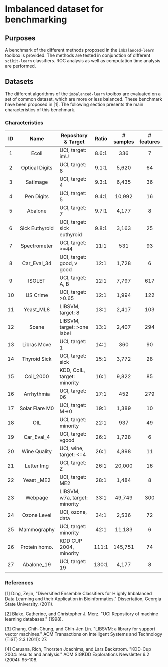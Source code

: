 Imbalanced dataset for benchmarking
===================================

Purposes
--------

A benchmark of the different methods proposed in the `imbalanced-learn` toolbox is provided. The methods are tested in conjunction of different `scikit-learn` classifiers. ROC analysis as well as computation time analysis are performed.

Datasets
--------

The different algorithms of the `imbalanced-learn` toolbox are evaluated on a set of common dataset, which are more or less balanced. These benchmark have been proposed in [1]. The following section presents the main characteristics of this benchmark.

### Characteristics

|ID   |Name          |Repository & Target          |Ratio|# samples| # features |
|:---:|:------------:|-----------------------------|:---:|:-------:|:----------:|
|1    |Ecoli         |UCI, target: imU             |8.6:1|336      |7           |
|2    |Optical Digits|UCI, target: 8               |9.1:1|5,620    |64          |
|3    |SatImage      |UCI, target: 4               |9.3:1|6,435    |36          |
|4    |Pen Digits    |UCI, target: 5               |9.4:1|10,992   |16          |
|5    |Abalone       |UCI, target: 7               |9.7:1|4,177    |8           |
|6    |Sick Euthyroid|UCI, target: sick euthyroid  |9.8:1|3,163    |25          |
|7    |Spectrometer  |UCI, target: >=44            |11:1 |531      |93          |
|8    |Car_Eval_34   |UCI, target: good, v good    |12:1 |1,728    |6           |
|9    |ISOLET        |UCI, target: A, B            |12:1 |7,797    |617         |
|10   |US Crime      |UCI, target: >0.65           |12:1 |1,994    |122         |
|11   |Yeast_ML8     |LIBSVM, target: 8            |13:1 |2,417    |103         |
|12   |Scene         |LIBSVM, target: >one label   |13:1 |2,407    |294         |
|13   |Libras Move   |UCI, target: 1               |14:1 |360      |90          |
|14   |Thyroid Sick  |UCI, target: sick            |15:1 |3,772    |28          |
|15   |Coil_2000     |KDD, CoIL, target: minority  |16:1 |9,822    |85          |
|16   |Arrhythmia    |UCI, target: 06              |17:1 |452      |279         |
|17   |Solar Flare M0|UCI, target: M->0            |19:1 |1,389    |10          |
|18   |OIL           |UCI, target: minority        |22:1 |937      |49          |
|19   |Car_Eval_4    |UCI, target: vgood           |26:1 |1,728    |6           |
|20   |Wine Quality  |UCI, wine, target: <=4       |26:1 |4,898    |11          |
|21   |Letter Img    |UCI, target: Z               |26:1 |20,000   |16          |
|22   |Yeast _ME2    |UCI, target: ME2             |28:1 |1,484    |8           |
|23   |Webpage       |LIBSVM, w7a, target: minority|33:1 |49,749   |300         |
|24   |Ozone Level   |UCI, ozone, data             |34:1 |2,536    |72          |
|25   |Mammography   |UCI, target: minority        |42:1 |11,183   |6           |
|26   |Protein homo. |KDD CUP 2004, minority       |111:1|145,751  |74          |
|27   |Abalone_19    |UCI, target: 19              |130:1|4,177    |8           |

### References

[1] Ding, Zejin, "Diversified Ensemble Classifiers for H
ighly Imbalanced Data Learning and their Application in Bioinformatics." Dissertation, Georgia State University, (2011).

[2] Blake, Catherine, and Christopher J. Merz. "UCI Repository of machine learning databases." (1998).

[3] Chang, Chih-Chung, and Chih-Jen Lin. "LIBSVM: a library for support vector machines." ACM Transactions on Intelligent Systems and Technology (TIST) 2.3 (2011): 27.

[4] Caruana, Rich, Thorsten Joachims, and Lars Backstrom. "KDD-Cup 2004: results and analysis." ACM SIGKDD Explorations Newsletter 6.2 (2004): 95-108.
